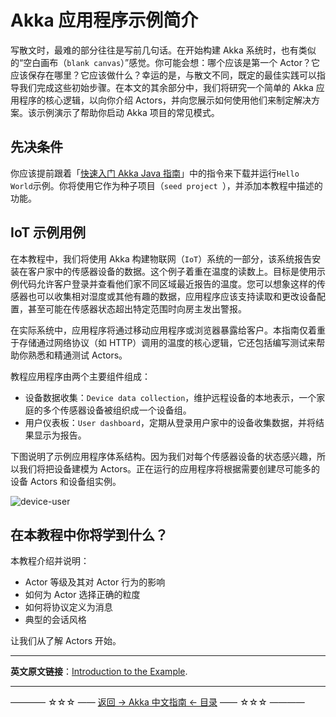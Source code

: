 # Akka 应用程序示例简介
写散文时，最难的部分往往是写前几句话。在开始构建 Akka 系统时，也有类似的“空白画布（`blank canvas`）”感觉。你可能会想：哪个应该是第一个 Actor？它应该保存在哪里？它应该做什么？幸运的是，与散文不同，既定的最佳实践可以指导我们完成这些初始步骤。在本文的其余部分中，我们将研究一个简单的 Akka 应用程序的核心逻辑，以向你介绍 Actors，并向您展示如何使用他们来制定解决方案。该示例演示了帮助你启动 Akka 项目的常见模式。

## 先决条件

你应该提前跟着「[快速入门 Akka Java 指南](https://github.com/guobinhit/akka-guide/blob/master/articles/qucikstart-akka-java.md)」中的指令来下载并运行`Hello World`示例。你将使用它作为种子项目（`seed project `），并添加本教程中描述的功能。

##  IoT 示例用例

在本教程中，我们将使用 Akka 构建物联网（`IoT`）系统的一部分，该系统报告安装在客户家中的传感器设备的数据。这个例子着重在温度的读数上。目标是使用示例代码允许客户登录并查看他们家不同区域最近报告的温度。您可以想象这样的传感器也可以收集相对湿度或其他有趣的数据，应用程序应该支持读取和更改设备配置，甚至可能在传感器状态超出特定范围时向房主发出警报。

在实际系统中，应用程序将通过移动应用程序或浏览器暴露给客户。本指南仅着重于存储通过网络协议（如 HTTP）调用的温度的核心逻辑，它还包括编写测试来帮助你熟悉和精通测试 Actors。

教程应用程序由两个主要组件组成：

- 设备数据收集：`Device data collection`，维护远程设备的本地表示，一个家庭的多个传感器设备被组织成一个设备组。
- 用户仪表板：`User dashboard`，定期从登录用户家中的设备收集数据，并将结果显示为报告。

下图说明了示例应用程序体系结构。因为我们对每个传感器设备的状态感兴趣，所以我们将把设备建模为 Actors。正在运行的应用程序将根据需要创建尽可能多的设备 Actors 和设备组实例。

![device-user](https://github.com/guobinhit/akka-guide/tree/master/images/tutorial/device-user.png)

## 在本教程中你将学到什么？

本教程介绍并说明：

- Actor 等级及其对 Actor 行为的影响
- 如何为 Actor 选择正确的粒度
- 如何将协议定义为消息
- 典型的会话风格

让我们从了解 Actors 开始。

----------

**英文原文链接**：[Introduction to the Example](https://doc.akka.io/docs/akka/current/guide/tutorial.html).

----------
———— ☆☆☆ —— [返回 -> Akka 中文指南 <- 目录](https://github.com/guobinhit/akka-guide/blob/master/README.md) —— ☆☆☆ ————